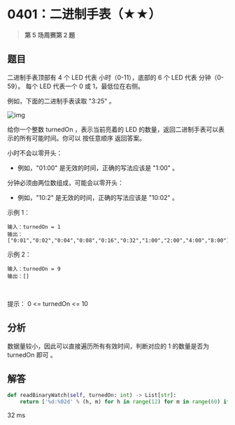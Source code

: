 # 0401：二进制手表（★★）


> **第 5 场周赛第 2 题**

## 题目

二进制手表顶部有 4 个 LED 代表 小时（0-11），底部的 6 个 LED 代表 分钟（0-59）。
每个 LED 代表一个 0 或 1，最低位在右侧。

例如，下面的二进制手表读取 "3:25" 。

![img](https://assets.leetcode-cn.com/aliyun-lc-upload/uploads/2021/03/29/binary_clock_samui_moon.jpg)

给你一个整数 turnedOn ，表示当前亮着的 LED 的数量，返回二进制手表可以表示的所有可能时间。你可以 按任意顺序 返回答案。

小时不会以零开头：
- 例如，"01:00" 是无效的时间，正确的写法应该是 "1:00" 。

分钟必须由两位数组成，可能会以零开头：
-  例如，"10:2" 是无效的时间，正确的写法应该是 "10:02" 。
 

示例 1：

    输入：turnedOn = 1
    输出：["0:01","0:02","0:04","0:08","0:16","0:32","1:00","2:00","4:00","8:00"]

示例 2：

    输入：turnedOn = 9
    输出：[]
 

提示： 0 <= turnedOn <= 10

## 分析

数据量较小，因此可以直接遍历所有有效时间，判断对应的 1 的数量是否为 turnedOn 即可  。

## 解答

```python
def readBinaryWatch(self, turnedOn: int) -> List[str]:
    return ['%d:%02d' % (h, m) for h in range(12) for m in range(60) if (bin(h)+bin(m)).count('1')==turnedOn]
```
32 ms
